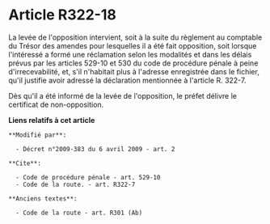 # Article R322-18

La levée de l'opposition intervient, soit à la suite du règlement au comptable du Trésor des amendes pour lesquelles il a été
fait opposition, soit lorsque l'intéressé a formé une réclamation selon les modalités et dans les délais prévus par les
articles 529-10 et 530 du code de procédure pénale à peine d'irrecevabilité, et, s'il n'habitait plus à l'adresse enregistrée
dans le fichier, qu'il justifie avoir adressé la déclaration mentionnée à l'article R. 322-7. 

Dès qu'il a été informé de la levée de l'opposition, le préfet délivre le certificat de non-opposition.

**Liens relatifs à cet article**

	**Modifié par**:

	  - Décret n°2009-383 du 6 avril 2009 - art. 2

	**Cite**:

	  - Code de procédure pénale - art. 529-10
	  - Code de la route. - art. R322-7

	**Anciens textes**:

	  - Code de la route - art. R301 (Ab)
